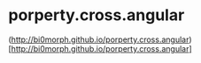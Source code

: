 # porperty.cross.angular

(http://bi0morph.github.io/porperty.cross.angular)[http://bi0morph.github.io/porperty.cross.angular]
